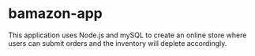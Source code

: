# bamazon-app
This application uses Node.js and mySQL to create an online store where users can submit orders and the inventory will deplete accordingly. 
